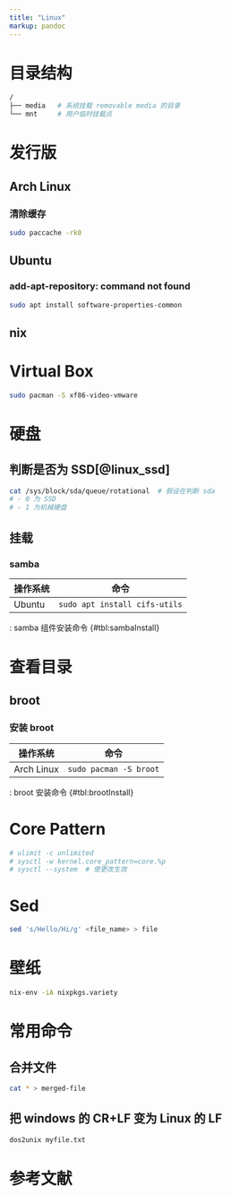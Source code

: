 ```yaml
---
title: "Linux"
markup: pandoc
---
```


# 目录结构

```sh
/
├── media   # 系统挂载 removable media 的目录
└── mnt     # 用户临时挂载点
```

# 发行版

## Arch Linux

### 清除缓存

```sh
sudo paccache -rk0
```

## Ubuntu

### add-apt-repository: command not found

```sh
sudo apt install software-properties-common
```

## nix

# Virtual Box

```sh
sudo pacman -S xf86-video-vmware
```

# 硬盘

## 判断是否为 SSD[@linux_ssd]

```sh
cat /sys/block/sda/queue/rotational  # 假设在判断 sda
# - 0 为 SSD
# - 1 为机械硬盘
```

## 挂载

### samba

| 操作系统 | 命令                          |
|----------|-------------------------------|
| Ubuntu   | `sudo apt install cifs-utils` |

: samba 组件安装命令 {#tbl:sambaInstall}

# 查看目录

## broot

### 安装 broot

| 操作系统   | 命令                   |
|------------|------------------------|
| Arch Linux | `sudo pacman -S broot` |

: broot 安装命令 {#tbl:brootInstall}

# Core Pattern

```sh
# ulimit -c unlimited
# sysctl -w kernel.core_pattern=core.%p
# sysctl --system  # 使更改生效
```

# Sed

```sh
sed 's/Hello/Hi/g' <file_name> > file
```

# 壁纸

```sh
nix-env -iA nixpkgs.variety
```

# 常用命令

## 合并文件

```sh
cat * > merged-file
```

## 把 windows 的 CR+LF 变为 Linux 的 LF

```sh
dos2unix myfile.txt
```

# 参考文献
